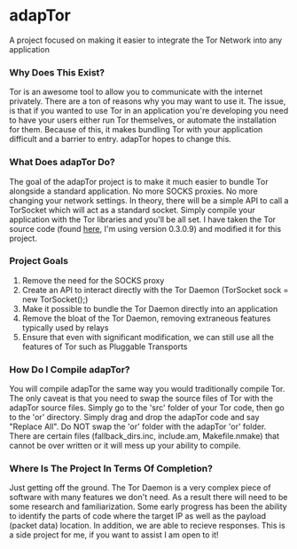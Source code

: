 # adapTor
A project focused on making it easier to integrate the Tor Network into any application

### Why Does This Exist?
Tor is an awesome tool to allow you to communicate with the internet privately. There are a ton of reasons why you may want to use it. The issue, is that if you wanted to use Tor in an application you're developing you need to have your users either run Tor themselves, or automate the installation for them. Because of this, it makes bundling Tor with your application difficult and a barrier to entry. adapTor hopes to change this.

### What Does adapTor Do?
The goal of the adapTor project is to make it much easier to bundle Tor alongside a standard application. No more SOCKS proxies. No more changing your network settings. In theory, there will be a simple API to call a TorSocket which will act as a standard socket. Simply compile your application with the Tor libraries and you'll be all set. I have taken the Tor source code (found [here](https://www.torproject.org/download/download.html.en), I'm using version 0.3.0.9) and modified it for this project.

### Project Goals
1. Remove the need for the SOCKS proxy
2. Create an API to interact directly with the Tor Daemon (TorSocket sock = new TorSocket();)
3. Make it possible to bundle the Tor Daemon directly into an application
4. Remove the bloat of the Tor Daemon, removing extraneous features typically used by relays
5. Ensure that even with significant modification, we can still use all the features of Tor such as Pluggable Transports

### How Do I Compile adapTor?
You will compile adapTor the same way you would traditionally compile Tor. The only caveat is that you need to swap the source files of Tor with the adapTor source files. Simply go to the 'src' folder of your Tor code, then go to the 'or' directory. Simply drag and drop the adapTor code and say "Replace All". Do NOT swap the 'or' folder with the adapTor 'or' folder. There are certain files (fallback_dirs.inc, include.am, Makefile.nmake) that cannot be over written or it will mess up your ability to compile.

### Where Is The Project In Terms Of Completion?
Just getting off the ground. The Tor Daemon is a very complex piece of software with many features we don't need. As a result there will need to be some research and familiarization. Some early progress has been the ability to identify the parts of code where the target IP as well as the payload (packet data) location. In addition, we are able to recieve responses. This is a side project for me, if you want to assist I am open to it!
